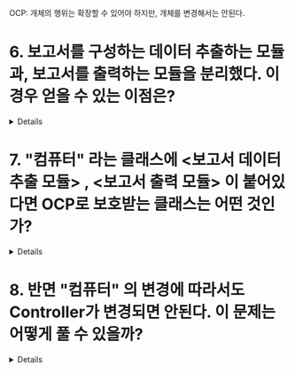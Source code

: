 OCP: 개체의 행위는 확장할 수 있어야 하지만, 개체를 변경해서는 안된다.

# 6. 보고서를 구성하는 데이터 추출하는 모듈과, 보고서를 출력하는 모듈을 분리했다. 이경우 얻을 수 있는 이점은?

<details>

1. Dependency Inversion을 통해서 데이터 형식이 바뀌어도, 보고서 출력 형식이 바뀌어도 쉽게 대응 가능
2. 책임이 분리됨 SRP
3. stdout으로의 보고서 출력에만 의존된 함수를 짜지 않을테니 Open closed principle도 지켜질것. (쉽게 행위 확장이 가능한 형태로 모듈을 제작)

</details>


# 7. "컴퓨터" 라는 클래스에 <보고서 데이터 추출 모듈> , <보고서 출력 모듈> 이 붙어있다면 OCP로 보호받는 클래스는 어떤 것인가?


<details>

컴퓨터와 같은 고수준 (높은 수준) 개념은 항상 변경에서 제외되어야 한다.

</details>


# 8. 반면 "컴퓨터" 의 변경에 따라서도 Controller가 변경되면 안된다. 이 문제는 어떻게 풀 수 있을까?

<details>

컴퓨터의 가변적인 부분은 인터페이스화 해서 사용하도록
- encapsulation

</details>